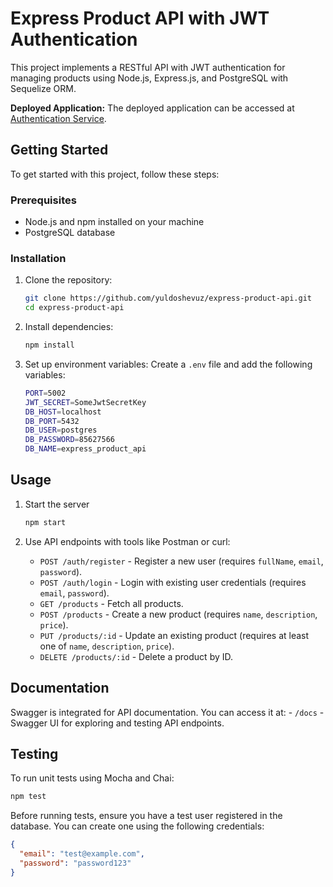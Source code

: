 # Express Product API with JWT Authentication

This project implements a RESTful API with JWT authentication for managing products using Node.js, Express.js, and PostgreSQL with Sequelize ORM.

**Deployed Application:** The deployed application can be accessed at [Authentication Service](https://yuldoshev.uz/express-product-api).

## Getting Started

To get started with this project, follow these steps:

### Prerequisites

- Node.js and npm installed on your machine
- PostgreSQL database

### Installation

1. Clone the repository:
   ```bash
   git clone https://github.com/yuldoshevuz/express-product-api.git
   cd express-product-api
   ```
2. Install dependencies:
    ```bash
    npm install
    ```
3. Set up environment variables:
Create a `.env` file and add the following variables:
    ```bash
    PORT=5002
    JWT_SECRET=SomeJwtSecretKey
    DB_HOST=localhost
    DB_PORT=5432
    DB_USER=postgres
    DB_PASSWORD=85627566
    DB_NAME=express_product_api
    ```

## Usage

1. Start the server
    ```bash
    npm start
    ```
2. Use API endpoints with tools like Postman or curl:

    - `POST /auth/register` - Register a new user (requires `fullName`, `email`, `password`).
    - `POST /auth/login` - Login with existing user credentials (requires `email`, `password`).
    - `GET /products` - Fetch all products.
    - `POST /products` - Create a new product (requires `name`, `description`, `price`).
    - `PUT /products/:id` - Update an existing product (requires at least one of `name`, `description`, `price`).
    - `DELETE /products/:id` - Delete a product by ID.

## Documentation
Swagger is integrated for API documentation. You can access it at:
    - `/docs` - Swagger UI for exploring and testing API endpoints.

## Testing
To run unit tests using Mocha and Chai:
```bash
npm test
```
Before running tests, ensure you have a test user registered in the database. You can create one using the following credentials:

```json
{
  "email": "test@example.com",
  "password": "password123"
}
```